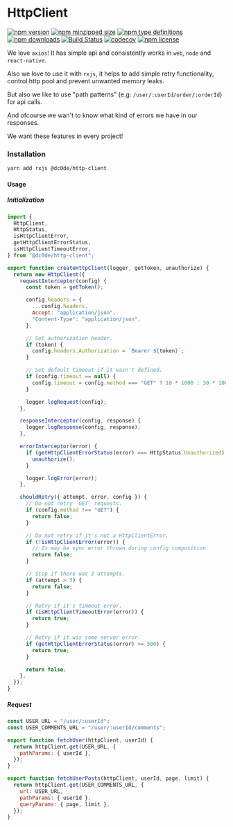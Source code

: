 # HttpClient

[![npm version](https://img.shields.io/npm/v/@dc0de/http-client.svg)](https://npmjs.com/@dc0de/http-client)
[![npm minzipped size](https://img.shields.io/bundlephobia/minzip/@dc0de/http-client.svg)](https://npmjs.com/@dc0de/http-client)
[![npm type definitions](https://img.shields.io/npm/types/@dc0de/http-client.svg)](https://npmjs.com/@dc0de/http-client)
[![npm downloads](https://img.shields.io/npm/dm/@dc0de/http-client.svg)](https://npmjs.com/@dc0de/http-client)
[![Build Status](https://travis-ci.com/dcodeteam/http-client.svg?branch=master)](https://travis-ci.com/dcodeteam/http-client)
[![codecov](https://codecov.io/gh/dcodeteam/http-client/branch/master/graph/badge.svg)](https://codecov.io/gh/dcodeteam/http-client)
[![npm license](https://img.shields.io/npm/l/@dc0de/http-client.svg)](https://npmjs.com/@dc0de/http-client)

We love `axios`! It has simple api and consistently works in `web`, `node` and `react-native`.

Also we love to use it with `rxjs`, it helps to add simple retry functionality, control http pool and prevent unwanted memory leaks.

But also we like to use "path patterns" (e.g: `/user/:userId/order/:orderId`) for api calls.

And ofcourse we wan't to know what kind of errors we have in our responses.

We want these features in every project!

### Installation

```bash
yarn add rxjs @dc0de/http-client
```

#### Usage

##### Initialization

```javascript
import {
  HttpClient,
  HttpStatus,
  isHttpClientError,
  getHttpClientErrorStatus,
  isHttpClientTimeoutError,
} from "@dc0de/http-client";

export function createHttpClient(logger, getToken, unauthorize) {
  return new HttpClient({
    requestInterceptor(config) {
      const token = getToken();

      config.headers = {
        ...config.headers,
        Accept: "application/json",
        "Content-Type": "application/json",
      };

      // Set authorization header.
      if (token) {
        config.headers.Authorization = `Bearer ${token}`;
      }

      // Set default timeout if it wasn't defined.
      if (config.timeout == null) {
        config.timeout = config.method === "GET" ? 10 * 1000 : 30 * 1000;
      }

      logger.logRequest(config);
    },

    responseInterceptor(config, response) {
      logger.logResponse(config, response);
    },

    errorInterceptor(error) {
      if (getHttpClientErrorStatus(error) === HttpStatus.Unauthorized) {
        unauthorize();
      }

      logger.logError(error);
    },

    shouldRetry({ attempt, error, config }) {
      // Do not retry `GET` requests.
      if (config.method !== "GET") {
        return false;
      }

      // Do not retry if it's not a HttpClientError.
      if (!isHttpClientError(error)) {
        // It may be sync error thrown during config composition.
        return false;
      }

      // Stop if there was 3 attempts.
      if (attempt > 3) {
        return false;
      }

      // Retry if it's timeout error.
      if (isHttpClientTimeoutError(error)) {
        return true;
      }

      // Retry if it was some server error.
      if (getHttpClientErrorStatus(error) >= 500) {
        return true;
      }

      return false;
    },
  });
}
```

##### Request

```javascript
const USER_URL = "/user/:userId";
const USER_COMMENTS_URL = "/user/:userId/comments";

export function fetchUser(httpClient, userId) {
  return httpClient.get(USER_URL, {
    pathParams: { userId },
  });
}

export function fetchUserPosts(httpClient, userId, page, limit) {
  return httpClient.get(USER_COMMENTS_URL, {
    url: USER_URL,
    pathParams: { userId },
    queryParams: { page, limit },
  });
}
```
